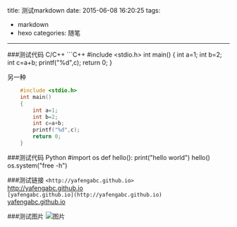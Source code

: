 title: 测试markdown
date: 2015-06-08 16:20:25
tags: 
- markdown
- hexo
categories: 随笔
---
###测试代码 C/C++ ```C++
	#include <stdio.h>
	int main()
	{
		int a=1;
		int b=2;
		int c=a+b;
		printf("%d",c);
		return 0;
	}


另一种
```C
	#include <stdio.h>
	int main()
	{
		int a=1;
		int b=2;
		int c=a+b;
		printf("%d",c);
		return 0;
	}
```

	
###测试代码 Python
	#import os
	def hello():
		print("hello world")
	hello()
	os.system("free -h")
	
###测试链接
`<http://yafengabc.github.io>`  
<http://yafengabc.github.io>  
`[yafengabc.github.io](http://yafengabc.github.io)`  
[yafengabc.github.io](http://yafengabc.github.io)   

###测试图片
![图片](/image/test-md/arch-linux-logo.png)



